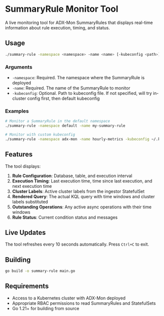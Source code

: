 # SummaryRule Monitor Tool

A live monitoring tool for ADX-Mon SummaryRules that displays real-time information about rule execution, timing, and status.

## Usage

```bash
./summary-rule -namespace <namespace> -name <name> [-kubeconfig <path>]
```

### Arguments

- `-namespace`: Required. The namespace where the SummaryRule is deployed
- `-name`: Required. The name of the SummaryRule to monitor
- `-kubeconfig`: Optional. Path to kubeconfig file. If not specified, will try in-cluster config first, then default kubeconfig

### Examples

```bash
# Monitor a SummaryRule in the default namespace
./summary-rule -namespace default -name my-summary-rule

# Monitor with custom kubeconfig
./summary-rule -namespace adx-mon -name hourly-metrics -kubeconfig ~/.kube/config
```

## Features

The tool displays:

1. **Rule Configuration**: Database, table, and execution interval
2. **Execution Timing**: Last execution time, time since last execution, and next execution time
3. **Cluster Labels**: Active cluster labels from the ingestor StatefulSet
4. **Rendered Query**: The actual KQL query with time windows and cluster labels substituted
5. **Outstanding Operations**: Any active async operations with their time windows
6. **Rule Status**: Current condition status and messages

## Live Updates

The tool refreshes every 10 seconds automatically. Press `Ctrl+C` to exit.

## Building

```bash
go build -o summary-rule main.go
```

## Requirements

- Access to a Kubernetes cluster with ADX-Mon deployed
- Appropriate RBAC permissions to read SummaryRules and StatefulSets
- Go 1.21+ for building from source
